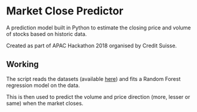 # Market Close Predictor
A prediction model built in Python to estimate the closing price and volume of stocks based on historic data.

Created as part of APAC Hackathon 2018 organised by Credit Suisse.

## Working
The script reads the datasets (available [here](https://drive.google.com/drive/folders/1k743itLNnNY5O6POGV-zEIU7OaaBTh7j)) and fits a  Random Forest regression model on the data.

This is then used to predict the volume and price direction (more, lesser or same) when the market closes.
